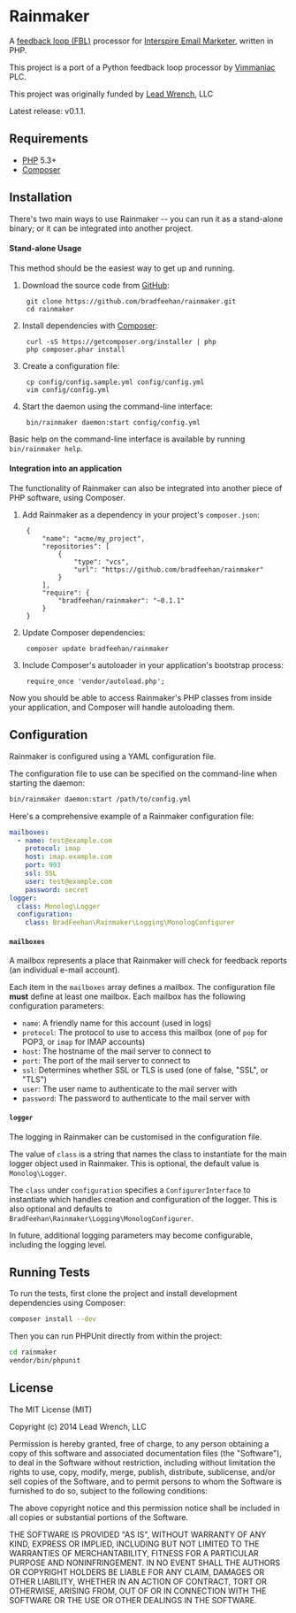 Rainmaker
=========

A [feedback loop (FBL)] processor for [Interspire Email Marketer],
written in PHP.

This project is a port of a Python feedback loop processor by
[Vimmaniac] PLC.

This project was originally funded by [Lead Wrench], LLC 

Latest release: v0.1.1.

[feedback loop (FBL)]: <https://en.wikipedia.org/wiki/Feedback_loop_(email)>
[Interspire Email Marketer]: <https://www.interspire.com/emailmarketer/>
[Vimmaniac]: <http://vimmaniac.com/feebackloop-processor-for-iem-6/>
[Lead Wrench]: <http://www.leadwrench.com/>




Requirements
------------

* [PHP] 5.3+
* [Composer]

[PHP]: <http://php.net/>
[Composer]: <http://getcomposer.org/doc/00-intro.md#installation-nix>




Installation
------------

There's two main ways to use Rainmaker -- you can run it as a
stand-alone binary; or it can be integrated into another project.


#### Stand-alone Usage

This method should be the easiest way to get up and running.


1. Download the source code from [GitHub]:

        git clone https://github.com/bradfeehan/rainmaker.git
        cd rainmaker

2. Install dependencies with [Composer]:

        curl -sS https://getcomposer.org/installer | php
        php composer.phar install

3. Create a configuration file:

        cp config/config.sample.yml config/config.yml
        vim config/config.yml

4. Start the daemon using the command-line interface:

        bin/rainmaker daemon:start config/config.yml


Basic help on the command-line interface is available by running
`bin/rainmaker help`.

[GitHub]: <https://github.com/bradfeehan/rainmaker>


#### Integration into an application

The functionality of Rainmaker can also be integrated into another
piece of PHP software, using Composer.


1. Add Rainmaker as a dependency in your project's `composer.json`:

        {
            "name": "acme/my_project",
            "repositories": [
                {
                    "type": "vcs",
                    "url": "https://github.com/bradfeehan/rainmaker"
                }
            ],
            "require": {
                "bradfeehan/rainmaker": "~0.1.1"
            }
        }

2. Update Composer dependencies:

        composer update bradfeehan/rainmaker

3. Include Composer's autoloader in your application's bootstrap
   process:

        require_once 'vendor/autoload.php';


Now you should be able to access Rainmaker's PHP classes from inside
your application, and Composer will handle autoloading them.




Configuration
-------------

Rainmaker is configured using a YAML configuration file.

The configuration file to use can be specified on the command-line when
starting the daemon:

```bash
bin/rainmaker daemon:start /path/to/config.yml
```

Here's a comprehensive example of a Rainmaker configuration file:

```yaml
mailboxes:
  - name: test@example.com
    protocol: imap
    host: imap.example.com
    port: 993
    ssl: SSL
    user: test@example.com
    password: secret
logger:
  class: Monolog\Logger
  configuration:
    class: BradFeehan\Rainmaker\Logging\MonologConfigurer
```


#### `mailboxes`

A mailbox represents a place that Rainmaker will check for feedback
reports (an individual e-mail account).

Each item in the `mailboxes` array defines a mailbox. The configuration
file **must** define at least one mailbox. Each mailbox has the
following configuration parameters:

* `name`:     A friendly name for this account (used in logs)
* `protocol`: The protocol to use to access this mailbox (one of `pop`
              for POP3, or `imap` for IMAP accounts)
* `host`:     The hostname of the mail server to connect to
* `port`:     The port of the mail server to connect to
* `ssl`:      Determines whether SSL or TLS is used (one of false,
              "SSL", or "TLS")
* `user`:     The user name to authenticate to the mail server with
* `password`: The password to authenticate to the mail server with


#### `logger`

The logging in Rainmaker can be customised in the configuration file.

The value of `class` is a string that names the class to instantiate
for the main logger object used in Rainmaker. This is optional, the
default value is `Monolog\Logger`.

The `class` under `configuration` specifies a `ConfigurerInterface` to
instantiate which handles creation and configuration of the logger.
This is also optional and defaults to
`BradFeehan\Rainmaker\Logging\MonologConfigurer`.

In future, additional logging parameters may become configurable,
including the logging level.




Running Tests
-------------

To run the tests, first clone the project and install development
dependencies using Composer:

```bash
composer install --dev
```

Then you can run PHPUnit directly from within the project:

```bash
cd rainmaker
vendor/bin/phpunit
```




License
-------
The MIT License (MIT)

Copyright (c) 2014 Lead Wrench, LLC

Permission is hereby granted, free of charge, to any person obtaining a copy
of this software and associated documentation files (the "Software"), to deal
in the Software without restriction, including without limitation the rights
to use, copy, modify, merge, publish, distribute, sublicense, and/or sell
copies of the Software, and to permit persons to whom the Software is
furnished to do so, subject to the following conditions:

The above copyright notice and this permission notice shall be included in all
copies or substantial portions of the Software.

THE SOFTWARE IS PROVIDED "AS IS", WITHOUT WARRANTY OF ANY KIND, EXPRESS OR
IMPLIED, INCLUDING BUT NOT LIMITED TO THE WARRANTIES OF MERCHANTABILITY,
FITNESS FOR A PARTICULAR PURPOSE AND NONINFRINGEMENT. IN NO EVENT SHALL THE
AUTHORS OR COPYRIGHT HOLDERS BE LIABLE FOR ANY CLAIM, DAMAGES OR OTHER
LIABILITY, WHETHER IN AN ACTION OF CONTRACT, TORT OR OTHERWISE, ARISING FROM,
OUT OF OR IN CONNECTION WITH THE SOFTWARE OR THE USE OR OTHER DEALINGS IN THE
SOFTWARE.
